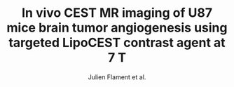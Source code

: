 ---
cat: ciel
subcat: midas
bestof: false
author: Julien Flament et al.
title: In vivo CEST MR imaging of U87 mice brain tumor angiogenesis using targeted LipoCEST contrast agent at 7 T
journal: Magnetic Resonance in Medicine
year: 2013
type: article
doi: 10.1002/mrm.24217
---